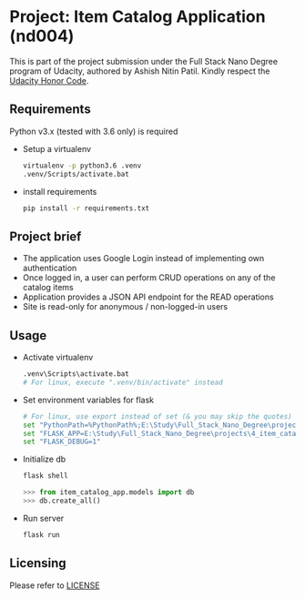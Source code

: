 Project: Item Catalog Application (nd004)
=========================================
This is part of the project submission under the Full Stack Nano Degree program of Udacity, authored by Ashish Nitin Patil. Kindly respect the [Udacity Honor Code](https://udacity.zendesk.com/hc/en-us/articles/210667103-What-is-the-Udacity-Honor-Code-).


Requirements
------------
Python v3.x (tested with 3.6 only) is required  
- Setup a virtualenv
    ```bash
    virtualenv -p python3.6 .venv
    .venv/Scripts/activate.bat
    ```
- install requirements
    ```bash
    pip install -r requirements.txt
    ```

Project brief
-------------
- The application uses Google Login instead of implementing own authentication
- Once logged in, a user can perform CRUD operations on any of the catalog items
- Application provides a JSON API endpoint for the READ operations
- Site is read-only for anonymous / non-logged-in users

Usage
-----
- Activate virtualenv
    ```bash
    .venv\Scripts\activate.bat
    # For linux, execute ".venv/bin/activate" instead
    ```
- Set environment variables for flask
    ```bash
    # For linux, use export instead of set (& you may skip the quotes)
    set "PythonPath=%PythonPath%;E:\Study\Full_Stack_Nano_Degree\projects\4_item_catalog_application"
    set "FLASK_APP=E:\Study\Full_Stack_Nano_Degree\projects\4_item_catalog_application\server.py"
    set "FLASK_DEBUG=1"
    ```
- Initialize db
    ```bash
    flask shell
    ```
    ```python
    >>> from item_catalog_app.models import db
    >>> db.create_all()
    ```
- Run server
    ```bash
    flask run
    ```

Licensing
---------
Please refer to [LICENSE](/LICENSE)
